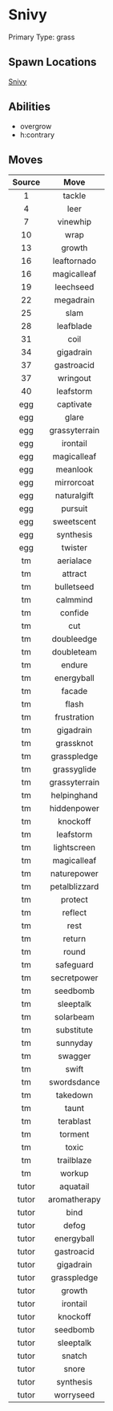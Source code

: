 # Snivy  
Primary Type: grass  
  
## Spawn Locations  
[Snivy](/data/spawn_presets/snivy.md)  
  
## Abilities  
  * overgrow
  * h:contrary
  
  
## Moves  
  
| Source | Move |  
|:---:|:---:|  
| 1 | tackle |  
| 4 | leer |  
| 7 | vinewhip |  
| 10 | wrap |  
| 13 | growth |  
| 16 | leaftornado |  
| 16 | magicalleaf |  
| 19 | leechseed |  
| 22 | megadrain |  
| 25 | slam |  
| 28 | leafblade |  
| 31 | coil |  
| 34 | gigadrain |  
| 37 | gastroacid |  
| 37 | wringout |  
| 40 | leafstorm |  
| egg | captivate |  
| egg | glare |  
| egg | grassyterrain |  
| egg | irontail |  
| egg | magicalleaf |  
| egg | meanlook |  
| egg | mirrorcoat |  
| egg | naturalgift |  
| egg | pursuit |  
| egg | sweetscent |  
| egg | synthesis |  
| egg | twister |  
| tm | aerialace |  
| tm | attract |  
| tm | bulletseed |  
| tm | calmmind |  
| tm | confide |  
| tm | cut |  
| tm | doubleedge |  
| tm | doubleteam |  
| tm | endure |  
| tm | energyball |  
| tm | facade |  
| tm | flash |  
| tm | frustration |  
| tm | gigadrain |  
| tm | grassknot |  
| tm | grasspledge |  
| tm | grassyglide |  
| tm | grassyterrain |  
| tm | helpinghand |  
| tm | hiddenpower |  
| tm | knockoff |  
| tm | leafstorm |  
| tm | lightscreen |  
| tm | magicalleaf |  
| tm | naturepower |  
| tm | petalblizzard |  
| tm | protect |  
| tm | reflect |  
| tm | rest |  
| tm | return |  
| tm | round |  
| tm | safeguard |  
| tm | secretpower |  
| tm | seedbomb |  
| tm | sleeptalk |  
| tm | solarbeam |  
| tm | substitute |  
| tm | sunnyday |  
| tm | swagger |  
| tm | swift |  
| tm | swordsdance |  
| tm | takedown |  
| tm | taunt |  
| tm | terablast |  
| tm | torment |  
| tm | toxic |  
| tm | trailblaze |  
| tm | workup |  
| tutor | aquatail |  
| tutor | aromatherapy |  
| tutor | bind |  
| tutor | defog |  
| tutor | energyball |  
| tutor | gastroacid |  
| tutor | gigadrain |  
| tutor | grasspledge |  
| tutor | growth |  
| tutor | irontail |  
| tutor | knockoff |  
| tutor | seedbomb |  
| tutor | sleeptalk |  
| tutor | snatch |  
| tutor | snore |  
| tutor | synthesis |  
| tutor | worryseed |  
  
